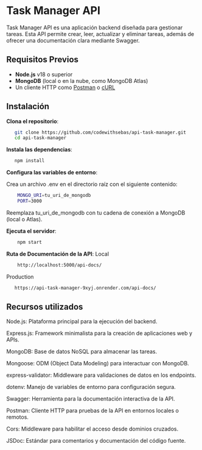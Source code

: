 ﻿# Task Manager API

Task Manager API es una aplicación backend diseñada para gestionar tareas. Esta API permite crear, leer, actualizar y eliminar tareas, además de ofrecer una documentación clara mediante Swagger.

## Requisitos Previos

- **Node.js** v18 o superior
- **MongoDB** (local o en la nube, como MongoDB Atlas)
- Un cliente HTTP como [Postman](https://www.postman.com/) o [cURL](https://curl.se/)

## Instalación

**Clona el repositorio**:
```bash
   git clone https://github.com/codewithsebas/api-task-manager.git
   cd api-task-manager
```

**Instala las dependencias**:

```bash
   npm install
```

**Configura las variables de entorno**:

Crea un archivo .env en el directorio raíz con el siguiente contenido:

```bash
    MONGO_URI=tu_uri_de_mongodb
    PORT=3000
```

Reemplaza tu_uri_de_mongodb con tu cadena de conexión a MongoDB (local o Atlas).

**Ejecuta el servidor**:


```bash
    npm start
```

**Ruta de Documentación de la API**:
Local
```bash
    http://localhost:5000/api-docs/
```

Production
```bash
   https://api-task-manager-9xyj.onrender.com/api-docs/
```

## Recursos utilizados

Node.js: Plataforma principal para la ejecución del backend.

Express.js: Framework minimalista para la creación de aplicaciones web y APIs.

MongoDB: Base de datos NoSQL para almacenar las tareas.

Mongoose: ODM (Object Data Modeling) para interactuar con MongoDB.

express-validator: Middleware para validaciones de datos en los endpoints.

dotenv: Manejo de variables de entorno para configuración segura.

Swagger: Herramienta para la documentación interactiva de la API.

Postman: Cliente HTTP para pruebas de la API en entornos locales o remotos.

Cors: Middleware para habilitar el acceso desde dominios cruzados.

JSDoc: Estándar para comentarios y documentación del código fuente.
